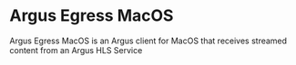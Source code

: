 # Argus Egress MacOS 

Argus Egress MacOS is an Argus client for MacOS that receives streamed content from an Argus HLS Service 